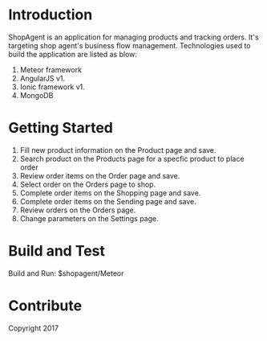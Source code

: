 # Introduction
ShopAgent is an application for managing products and tracking orders. It's targeting shop agent's business flow management.
Technologies used to build the application are listed as blow:
1. Meteor framework
2. AngularJS v1.
3. Ionic framework v1.
4. MongoDB 

# Getting Started
1. Fill new product information on the Product page and save.
2. Search product on the Products page for a specfic product to place order
3. Review order items on the Order page and save.
4. Select order on the Orders page to shop.
5. Complete order items on the Shopping page and save.
6. Complete order items on the Sending page and save.
7. Review orders on the Orders page.
8. Change parameters on the Settings page.

# Build and Test
Build and Run:
$shopagent/Meteor

# Contribute
Copyright 2017